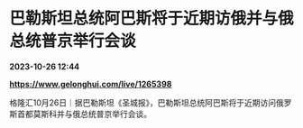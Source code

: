 # 巴勒斯坦总统阿巴斯将于近期访俄并与俄总统普京举行会谈

**2023-10-26 12:44**

**https://www.gelonghui.com/live/1265398**

格隆汇10月26日｜据巴勒斯坦《圣城报》，巴勒斯坦总统阿巴斯将于近期访问俄罗斯首都莫斯科并与俄总统普京举行会谈。